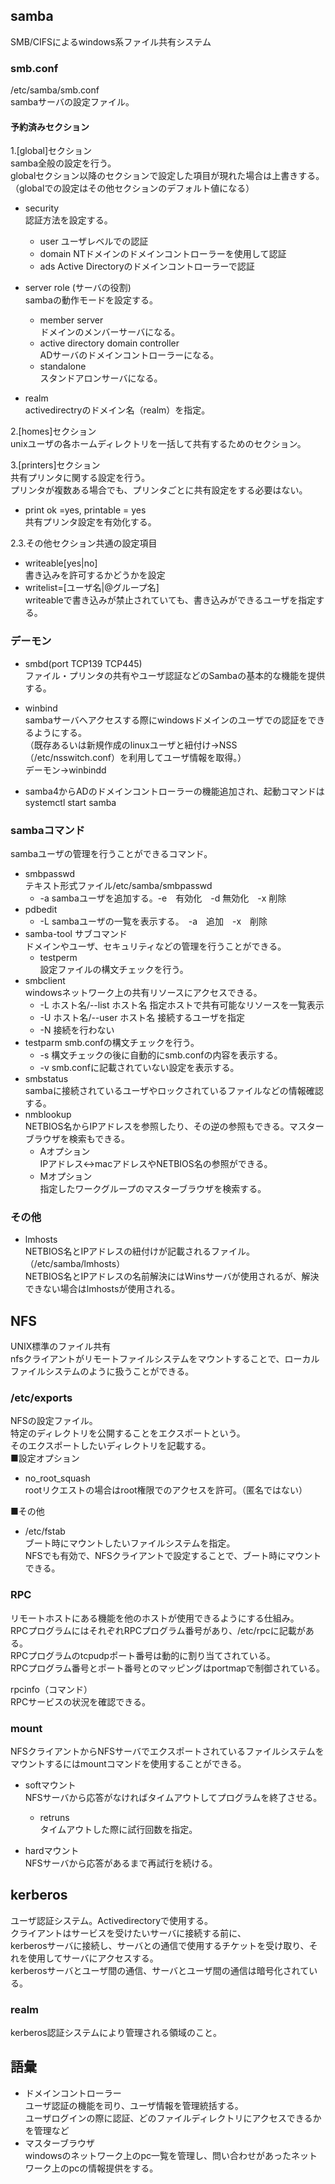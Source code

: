 ##  samba  

SMB/CIFSによるwindows系ファイル共有システム  

###  smb.conf  
/etc/samba/smb.conf  
sambaサーバの設定ファイル。  

####  予約済みセクション  
1.[global]セクション  
samba全般の設定を行う。  
globalセクション以降のセクションで設定した項目が現れた場合は上書きする。（globalでの設定はその他セクションのデフォルト値になる）  

-  security  
認証方法を設定する。  
    -  user  ユーザレベルでの認証
    -  domain  NTドメインのドメインコントローラーを使用して認証
    -  ads  Active Directoryのドメインコントローラーで認証
-  server role (サーバの役割)  
sambaの動作モードを設定する。  
    -  member server  
ドメインのメンバーサーバになる。  
    -  active directory domain controller  
ADサーバのドメインコントローラーになる。  
    -  standalone  
スタンドアロンサーバになる。  

-  realm  
activedirectryのドメイン名（realm）を指定。  

2.[homes]セクション  
unixユーザの各ホームディレクトリを一括して共有するためのセクション。  

3.[printers]セクション  
共有プリンタに関する設定を行う。  
プリンタが複数ある場合でも、プリンタごとに共有設定をする必要はない。  

-  print ok =yes, printable = yes  
共有プリンタ設定を有効化する。  

2.3.その他セクション共通の設定項目  

-  writeable[yes|no]  
   書き込みを許可するかどうかを設定  
-  writelist=[ユーザ名|@グループ名]  
   writeableで書き込みが禁止されていても、書き込みができるユーザを指定する。

###  デーモン

-  smbd(port TCP139 TCP445)  
ファイル・プリンタの共有やユーザ認証などのSambaの基本的な機能を提供する。  

-  winbind  
sambaサーバへアクセスする際にwindowsドメインのユーザでの認証をできるようにする。  
（既存あるいは新規作成のlinuxユーザと紐付け→NSS（/etc/nsswitch.conf）を利用してユーザ情報を取得。）  
デーモン→winbindd  

-  samba4からADのドメインコントローラーの機能追加され、起動コマンドはsystemctl start samba

###  sambaコマンド  
sambaユーザの管理を行うことができるコマンド。  
-  smbpasswd  
    テキスト形式ファイル/etc/samba/smbpasswd  
    -  -a sambaユーザを追加する。-e　有効化　-d  無効化　-x 削除  
-  pdbedit
    -  -L sambaユーザの一覧を表示する。　-a　追加　-x　削除  
-  samba-tool  サブコマンド  
    ドメインやユーザ、セキュリティなどの管理を行うことができる。
    -  testperm  
    設定ファイルの構文チェックを行う。
-  smbclient  
    windowsネットワーク上の共有リソースにアクセスできる。  
    -  -L ホスト名/--list ホスト名  指定ホストで共有可能なリソースを一覧表示
    -  -U ホスト名/--user ホスト名  接続するユーザを指定
    -  -N 接続を行わない
-  testparm
    smb.confの構文チェックを行う。  
    -  -s 構文チェックの後に自動的にsmb.confの内容を表示する。
    -  -v smb.confに記載されていない設定を表示する。
-  smbstatus  
    sambaに接続されているユーザやロックされているファイルなどの情報確認する。  
-  nmblookup  
    NETBIOS名からIPアドレスを参照したり、その逆の参照もできる。マスターブラウザを検索もできる。  
    - Aオプション  
    IPアドレス↔macアドレスやNETBIOS名の参照ができる。  
    - Mオプション  
    指定したワークグループのマスターブラウザを検索する。  

###  その他  
-  lmhosts  
NETBIOS名とIPアドレスの紐付けが記載されるファイル。  
（/etc/samba/lmhosts）  
NETBIOS名とIPアドレスの名前解決にはWinsサーバが使用されるが、解決できない場合はlmhostsが使用される。  

##  NFS  
UNIX標準のファイル共有  
nfsクライアントがリモートファイルシステムをマウントすることで、ローカルファイルシステムのように扱うことができる。  

###  /etc/exports  
NFSの設定ファイル。  
特定のディレクトリを公開することをエクスポートという。  
そのエクスポートしたいディレクトリを記載する。  
■設定オプション  
-  no_root_squash  
   rootリクエストの場合はroot権限でのアクセスを許可。（匿名ではない）  

■その他  
-  /etc/fstab  
ブート時にマウントしたいファイルシステムを指定。  
NFSでも有効で、NFSクライアントで設定することで、ブート時にマウントできる。  

###  RPC  
リモートホストにある機能を他のホストが使用できるようにする仕組み。  
RPCプログラムにはそれぞれRPCプログラム番号があり、/etc/rpcに記載がある。  
RPCプログラムのtcpudpポート番号は動的に割り当てされている。  
RPCプログラム番号とポート番号とのマッピングはportmapで制御されている。  

rpcinfo（コマンド）  
RPCサービスの状況を確認できる。  

###  mount
NFSクライアントからNFSサーバでエクスポートされているファイルシステムをマウントするにはmountコマンドを使用することができる。  

-  softマウント  
NFSサーバから応答がなければタイムアウトしてプログラムを終了させる。
    -  retruns  
       タイムアウトした際に試行回数を指定。  

-  hardマウント  
NFSサーバから応答があるまで再試行を続ける。  

##  kerberos  
ユーザ認証システム。Activedirectoryで使用する。  
クライアントはサービスを受けたいサーバに接続する前に、  
kerberosサーバに接続し、サーバとの通信で使用するチケットを受け取り、それを使用してサーバにアクセスする。  
kerberosサーバとユーザ間の通信、サーバとユーザ間の通信は暗号化されている。  

###  realm  
kerberos認証システムにより管理される領域のこと。  

##  語彙  
-  ドメインコントローラー  
ユーザ認証の機能を司り、ユーザ情報を管理統括する。  
ユーザログインの際に認証、どのファイルディレクトリにアクセスできるかを管理など  
-  マスターブラウザ  
windowsのネットワーク上のpc一覧を管理し、問い合わせがあったネットワーク上のpcの情報提供をする。

